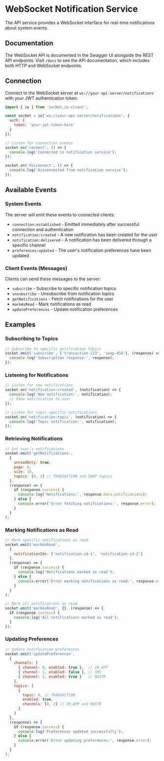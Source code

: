 # WebSocket Notification Service

The API service provides a WebSocket interface for real-time notifications about system events.

## Documentation

The WebSocket API is documented in the Swagger UI alongside the REST API endpoints. 
Visit `/docs` to see the API documentation, which includes both HTTP and WebSocket endpoints.

## Connection

Connect to the WebSocket server at `ws://your-api-server/notifications` with your JWT authentication token:

```javascript
import { io } from 'socket.io-client';

const socket = io('ws://your-api-server/notifications', {
  auth: {
    token: 'your-jwt-token-here'
  }
});

// Listen for connection events
socket.on('connect', () => {
  console.log('Connected to notification service');
});

socket.on('disconnect', () => {
  console.log('Disconnected from notification service');
});
```

## Available Events

### System Events

The server will emit these events to connected clients:

- `connection:established` - Emitted immediately after successful connection and authentication
- `notification:created` - A new notification has been created for the user
- `notification:delivered` - A notification has been delivered through a specific channel
- `preferences:updated` - The user's notification preferences have been updated

### Client Events (Messages)

Clients can send these messages to the server:

- `subscribe` - Subscribe to specific notification topics
- `unsubscribe` - Unsubscribe from notification topics
- `getNotifications` - Fetch notifications for the user
- `markAsRead` - Mark notifications as read
- `updatePreferences` - Update notification preferences

## Examples

### Subscribing to Topics

```javascript
// Subscribe to specific notification topics
socket.emit('subscribe', ['transaction-123', 'swap-456'], (response) => {
  console.log('Subscription response:', response);
});
```

### Listening for Notifications

```javascript
// Listen for new notifications
socket.on('notification:created', (notification) => {
  console.log('New notification:', notification);
  // Show notification to user
});

// Listen for topic-specific notifications
socket.on('notification:topic', (notification) => {
  console.log('Topic notification:', notification);
});
```

### Retrieving Notifications

```javascript
// Get user's notifications
socket.emit('getNotifications', 
  { 
    unreadOnly: true,
    page: 0,
    size: 10,
    topics: [0, 3] // TRANSACTION and SWAP topics
  }, 
  (response) => {
    if (response.success) {
      console.log('Notifications:', response.data.notifications);
    } else {
      console.error('Error fetching notifications:', response.error);
    }
  }
);
```

### Marking Notifications as Read

```javascript
// Mark specific notifications as read
socket.emit('markAsRead', 
  { 
    notificationIds: ['notification-id-1', 'notification-id-2'] 
  }, 
  (response) => {
    if (response.success) {
      console.log('Notifications marked as read');
    } else {
      console.error('Error marking notifications as read:', response.error);
    }
  }
);

// Mark all notifications as read
socket.emit('markAsRead', {}, (response) => {
  if (response.success) {
    console.log('All notifications marked as read');
  }
});
```

### Updating Preferences

```javascript
// Update notification preferences
socket.emit('updatePreferences', 
  {
    channels: [
      { channel: 0, enabled: true },  // IN_APP
      { channel: 1, enabled: false }, // SMS
      { channel: 2, enabled: true }   // NOSTR
    ],
    topics: [
      {
        topic: 0, // TRANSACTION
        enabled: true,
        channels: [0, 2] // IN_APP and NOSTR
      }
    ]
  }, 
  (response) => {
    if (response.success) {
      console.log('Preferences updated successfully');
    } else {
      console.error('Error updating preferences:', response.error);
    }
  }
);
```